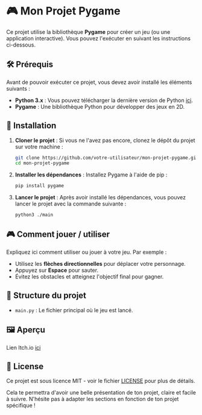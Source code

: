 # 🎮 Mon Projet Pygame

Ce projet utilise la bibliothèque **Pygame** pour créer un jeu (ou une application interactive). Vous pouvez l'exécuter en suivant les instructions ci-dessous.

## 🛠️ Prérequis

Avant de pouvoir exécuter ce projet, vous devez avoir installé les éléments suivants :

- **Python 3.x** : Vous pouvez télécharger la dernière version de Python [ici](https://www.python.org/downloads/).
- **Pygame** : Une bibliothèque Python pour développer des jeux en 2D.

## 🚀 Installation

1. **Cloner le projet** :
   Si vous ne l'avez pas encore, clonez le dépôt du projet sur votre machine :

   ```bash
   git clone https://github.com/votre-utilisateur/mon-projet-pygame.git
   cd mon-projet-pygame
   ```

2. **Installer les dépendances** :
   Installez Pygame à l'aide de pip :

   ```bash
   pip install pygame
   ```

3. **Lancer le projet** :
   Après avoir installé les dépendances, vous pouvez lancer le projet avec la commande suivante :

   ```bash
   python3 ./main
   ```

## 🎮 Comment jouer / utiliser

Expliquez ici comment utiliser ou jouer à votre jeu. Par exemple :

- Utilisez les **flèches directionnelles** pour déplacer votre personnage.
- Appuyez sur **Espace** pour sauter.
- Évitez les obstacles et atteignez l'objectif final pour gagner.

## 📂 Structure du projet

- `main.py` : Le fichier principal où le jeu est lancé.

## 🖼️ Aperçu

Lien Itch.io [ici](https://capiaux-bastien.itch.io/pioupiougame)

## 📝 License

Ce projet est sous licence MIT - voir le fichier [LICENSE](LICENSE) pour plus de détails.

Cela te permettra d'avoir une belle présentation de ton projet, claire et facile à suivre. N'hésite pas à adapter les sections en fonction de ton projet spécifique !
